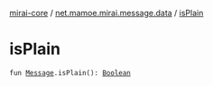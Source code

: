 [mirai-core](../index.md) / [net.mamoe.mirai.message.data](index.md) / [isPlain](./is-plain.md)

# isPlain

`fun `[`Message`](-message/index.md)`.isPlain(): `[`Boolean`](https://kotlinlang.org/api/latest/jvm/stdlib/kotlin/-boolean/index.html)